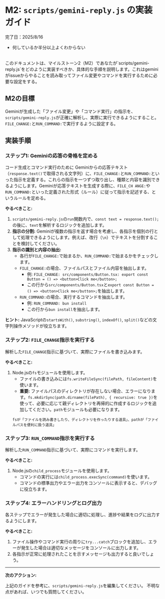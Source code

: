 # M2: `scripts/gemini-reply.js` の実装ガイド
完了日：2025/8/16
- 何しているか半分以上よくわからない
<br>
このドキュメントは、マイルストーン2（M2）であなたが`scripts/gemini-reply.js`をどのように実装すべきか、具体的な手順を説明します。これはgeminiがissueからやることを読み取ってファイル変更やコマンドを実行するために必要な設定をする。

## M2の目標

Geminiが生成した「ファイル変更」や「コマンド実行」の指示を、`scripts/gemini-reply.js`が正確に解析し、実際に実行できるようにすること。`FILE_CHANGE:`と`RUN_COMMAND:`で実行するように設定する。


## 実装手順

### ステップ1: Geminiの応答の骨格を定める
コード生成とコマンド実行のために
Geminiからの応答テキスト（`response.text()`で取得される文字列）に、`FILE_CHANGE:`と`RUN_COMMAND:`といった指示を定義する。これらの指示を一つずつ取り出し、種類と内容を識別できるようにします。Geminiが応答テキストを生成する際に、`FILE_CH
  ANGE:`や`RUN_COMMAND:`といった定義された形式（ルール）に従って指示を記述する、というルールを定める。

**やるべきこと:**

1.  `scripts/gemini-reply.js`の`run`関数内で、`const text = response.text();` の後に、`text`を解析するロジックを追加します。
2.  **指示の分割:** Geminiが複数の指示を返す場合を考慮し、各指示を個別の行として処理できるようにします。例えば、改行（`\n`）でテキストを分割することを検討してください。
3.  **指示の識別と内容の抽出:**
    *   各行が`FILE_CHANGE:`で始まるか、`RUN_COMMAND:`で始まるかをチェックします。
    *   `FILE_CHANGE:`の場合、ファイルパスとファイル内容を抽出します。
        *   例: `FILE_CHANGE: src/components/Button.tsx: export const Button = () => <button>Click me</button>;`
        *   この行から`src/components/Button.tsx`と`export const Button = () => <button>Click me</button>;`を抽出します。
    *   `RUN_COMMAND:`の場合、実行するコマンドを抽出します。
        *   例: `RUN_COMMAND: bun install`
        *   この行から`bun install`を抽出します。

**ヒント:** JavaScriptの`startsWith()`, `substring()`, `indexOf()`, `split()`などの文字列操作メソッドが役立ちます。

### ステップ2: `FILE_CHANGE`指示を実行する

解析した`FILE_CHANGE`指示に基づいて、実際にファイルを書き込みます。

**やるべきこと:**

1.  Node.jsの`fs`モジュールを使用します。
    *   ファイルの書き込みには`fs.writeFileSync(filePath, fileContent)`を使います。
    *   **重要:** ファイルパスのディレクトリが存在しない場合、エラーになります。`fs.mkdirSync(path.dirname(filePath), { recursive: true })`を使って、必要に応じて親ディレクトリを再帰的に作成するロジックを追加してください。`path`モジュールも必要になります。
    ```
    fsが「ファイルを読み書きしたり、ディレクトリを作ったりする道具」、pathが「ファイルパスを便利に扱う道具」
    ```

### ステップ3: `RUN_COMMAND`指示を実行する

解析した`RUN_COMMAND`指示に基づいて、実際にコマンドを実行します。

**やるべきこと:**

1.  Node.jsの`child_process`モジュールを使用します。
    *   コマンドの実行には`child_process.execSync(command)`を使います。
    *   コマンドの標準出力やエラー出力をコンソールに表示すると、デバッグに役立ちます。

### ステップ4: エラーハンドリングとログ出力

各ステップでエラーが発生した場合に適切に処理し、進捗や結果をログに出力するようにします。

**やるべきこと:**

1.  ファイル操作やコマンド実行の周りに`try...catch`ブロックを追加し、エラーが発生した場合は適切なメッセージをコンソールに出力します。
2.  各指示が正常に処理されたことを示すメッセージも出力すると良いでしょう。

---

**次のアクション:**

上記のガイドを参考に、`scripts/gemini-reply.js`を編集してください。
不明な点があれば、いつでも質問してください。